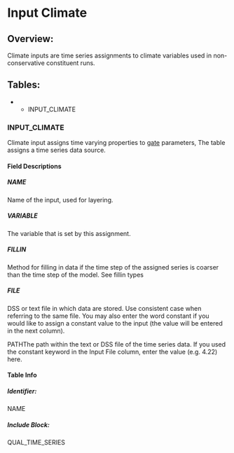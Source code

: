 # Input Climate

## Overview:

Climate inputs are time series assignments to climate variables used in
non-conservative constituent runs.

## Tables:

-   -   INPUT_CLIMATE

### INPUT_CLIMATE

Climate input assigns time varying properties to [gate](Gate.md) parameters, The table assigns a time series data source.

#### Field Descriptions

##### NAME

Name of the input, used for layering.

##### VARIABLE

The variable that is set by this assignment.

##### FILLIN

Method for filling in data if the time step of the assigned series is
coarser than the time step of the model. See fillin types

##### FILE

DSS or text file in which data are stored. Use consistent case when
referring to the same file. You may also enter the word constant if you
would like to assign a constant value to the input (the value will be
entered in the next column).

PATHThe path within the text or DSS file of the time series data. If you
used the constant keyword in the Input File column, enter the value
(e.g. 4.22) here.

#### Table Info

##### Identifier:

NAME

##### Include Block:

QUAL_TIME_SERIES
